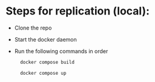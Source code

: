# Steps for replication (local):
- Clone the repo
- Start the docker daemon
- Run the following commands in order
  
  ```bash
    docker compose build
  ```

  ```bash
    docker compose up
  ```